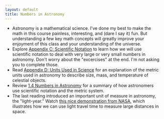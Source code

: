 ```yaml
---
layout: default
title: Numbers in Astronomy
---
```


- Astronomy is a mathematical science. I've done my best to make the math in this course painless, interesting, and (dare I say it) fun. But understanding a few key math concepts will greatly improve your enjoyment of this class and your understanding of the universe.
- Explore [Appendix C: Scientific Notation](https://openstax.org/books/astronomy-2e/pages/c-scientific-notation) to learn how we will use scientific notation to deal with very large or very small numbers in astronomy. Don't worry about the "excercises" at the end. I'm not asking you to complete those.
- Read [Appendix D: Units Used in Science](https://openstax.org/books/astronomy-2e/pages/d-units-used-in-science) for an explanation of the metric units used in astronomy to describe size, mass, and temperature of celestial objects. 
- Review [1.4 Numbers in Astronomy](https://openstax.org/books/astronomy-2e/pages/1-3-numbers-in-astronomy) for a summary of how astronomers use scientific notation and the metric system.
- The last reading introduced an important unit of measure in astronomy, the "light-year." Watch [this nice demonstration from NASA](https://youtu.be/MX3PIkbTQwQ?si=a03EFRrG9cNcv3Qt), which illustrates how we can use light travel time to measure large distances in space.  
